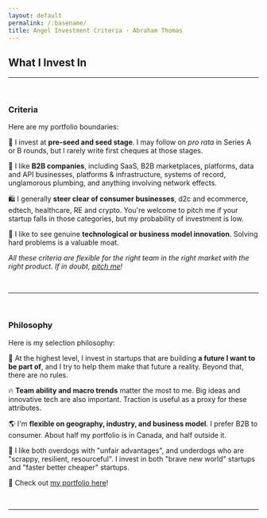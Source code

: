 ```yaml
---
layout: default
permalink: /:basename/
title: Angel Investment Criteria · Abraham Thomas
---
```


## What I Invest In

----

<br/> 

### Criteria

Here are my portfolio boundaries:

🌱 I invest at **pre-seed and seed stage**. I may follow on *pro rata* in Series A or B rounds, but I rarely write first cheques at those stages.

📡 I like **B2B companies**, including SaaS, B2B marketplaces, platforms, data and API businesses, platforms & infrastructure, systems of record, unglamorous plumbing, and anything involving network effects.  

🛍 I generally **steer clear of consumer businesses**, d2c and ecommerce, edtech, healthcare, RE and crypto.  You're welcome to pitch me if your startup falls in those categories, but my probability of investment is low.

🚀 I like to see genuine **technological or business model innovation**.  Solving hard problems is a valuable moat.

*All these criteria are flexible for the right team in the right market with the right product.  If in doubt, [pitch me](/pitch-me)!*


<br/>

----

<br/>


### Philosophy

Here is my selection philosophy:

🔮 At the highest level, I invest in startups that are building **a future I want to be part of**, and I try to help them make that future a reality. Beyond that, there are no rules.

🔥 **Team ability and macro trends** matter the most to me. Big ideas and innovative tech are also important. Traction is useful as a proxy for these attributes. 

🌎 I'm **flexible on geography, industry, and business model**. I prefer B2B to consumer. About half my portfolio is in Canada, and half outside it.

🐶 I like both overdogs with "unfair advantages", and underdogs who are "scrappy, resilient, resourceful". I invest in both "brave new world" startups and "faster better cheaper" startups. 

💼 Check out [my portfolio here](/portfolio)!


<br/>

----

<br/>
